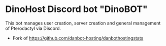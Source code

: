 # DinoHost Discord bot "DinoBOT"

This bot manages user creation, server creation and general management of Pterodactyl via Discord.

- Fork of https://github.com/danbot-hosting/danbothostingstats